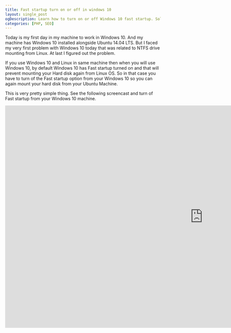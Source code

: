 ```yaml
---
title: Fast startup turn on or off in windows 10
layout: single_post
ogDescription: Learn how to turn on or off Windows 10 fast startup. Solve NTFS storage device mounting problem in Linux 
categories: [PHP, SEO]
---
```


Today is my first day in my machine to work in Windows 10. And my machine has Windows 10 installed alongside Ubuntu 14.04 LTS. But I faced my very first problem with Windows 10 today that was related to NTFS drive mounting from Linux. At last I figured out the problem.

If you use Windows 10 and Linux in same machine then when you will use Windows 10, by default Windows 10 has Fast startup turned on and that will prevent mounting your Hard disk again from Linux OS. So in that case you have to turn of the Fast startup option from your Windows 10 so you can again mount your hard disk from your Ubuntu Machine.

This is very pretty simple thing. See the following screencast and turn of Fast startup from your Windows 10 machine.

<iframe width="1280" height="720" src="https://www.youtube.com/embed/Uvj827SqHak" frameborder="0" allowfullscreen></iframe>
